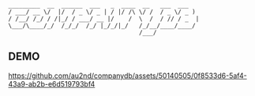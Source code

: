 ```ascii
_________  __  ______  ___   _  ____  __   ___  ___
/ ___/ __ \/  |/  / _ \/ _ | / |/ /\ \/ /  / _ \/ _ )
/ /__/ /_/ / /|_/ / ___/ __ |/    /  \  /  / // / _  |
\___/\____/_/  /_/_/  /_/ |_/_/|_/   /_/__/____/____/
                                     /___/

```

## DEMO

https://github.com/au2nd/companydb/assets/50140505/0f8533d6-5af4-43a9-ab2b-e6d519793bf4

